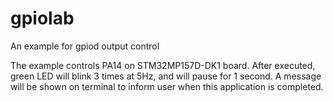 # gpiolab
An example for gpiod output control

The example controls PA14 on STM32MP157D-DK1 board. After executed, green LED will blink 3 times at 5Hz, and will pause for 1 second.  A message will be shown on terminal to inform user when this application is completed.

